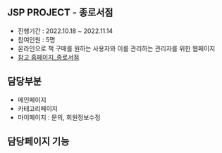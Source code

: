 ## JSP PROJECT - 종로서점

- 진행기간 : 2022.10.18 ~ 2022.11.14
- 참여인원 : 5명
- 온라인으로 책 구매를 원하는 사용자와 이를 관리하는 관리자를 위한 웹페이지
- [참고 홈페이지_종로서점](https://smartstore.naver.com/jnbooks) 

## 담당부분 
- 메인페이지 
- 카테고리페이지
- 마이페이지 : 문의, 회원정보수정

## 담당페이지 기능
